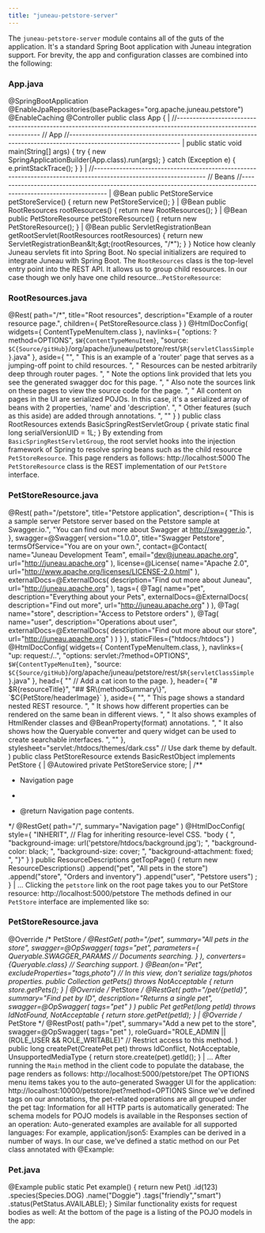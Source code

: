 ```yaml
---
title: "juneau-petstore-server"
---
```


The `juneau-petstore-server` module contains all of the guts of the application.
It's a standard Spring Boot application with Juneau integration support.
For brevity, the app and configuration classes are combined into the following:
### App.java

@SpringBootApplication @EnableJpaRepositories(basePackages="org.apache.juneau.petstore") @EnableCaching @Controller public class App \{ |		//----------------------------------------------------------------------------------------------------------------- // App //----------------------------------------------------------------------------------------------------------------- |		public static void main(String[] args) \{ try \{ new SpringApplicationBuilder(App.class).run(args); \} catch (Exception e) \{ e.printStackTrace(); \} \} |		//----------------------------------------------------------------------------------------------------------------- // Beans //----------------------------------------------------------------------------------------------------------------- |		@Bean public PetStoreService petStoreService() \{ return new PetStoreService(); \} |		@Bean public RootResources rootResources() \{ return new RootResources(); \} |		@Bean public PetStoreResource petStoreResource() \{ return new PetStoreResource(); \} |		@Bean public ServletRegistrationBean getRootServlet(RootResources rootResources) \{ return new ServletRegistrationBean\&lt;\&gt;(rootResources, "/*"); \} \} Notice how cleanly Juneau servlets fit into Spring Boot.
No special initializers are required to integrate Juneau with Spring Boot.
The `RootResources` class is the top-level entry point into the REST API.
It allows us to group child resources.
In our case though we only have one child resource...`PetStoreResource`:
### RootResources.java

@Rest( path="/*", title="Root resources", description="Example of a router resource page.", children=\{ PetStoreResource.class \} ) @HtmlDocConfig( widgets=\{ ContentTypeMenuItem.class \}, navlinks=\{ "options: ?method=OPTIONS", `$W{ContentTypeMenuItem}`, "source: `$C{Source/gitHub}`/org/apache/juneau/petstore/rest/`$R{servletClassSimple}`.java" \}, aside=\{ "", " This is an example of a 'router' page that serves as a jumping-off point to child resources.
", " Resources can be nested arbitrarily deep through router pages.
", " Note the options link provided that lets you see the generated swagger doc for this page.
", " Also note the sources link on these pages to view the source code for the page.
", " All content on pages in the UI are serialized POJOs.
In this case, it's a serialized array of beans with 2 properties, 'name' and 'description'.
", " Other features (such as this aside) are added through annotations.
", "" \} ) public class RootResources extends BasicSpringRestServletGroup \{ private static final long serialVersionUID = 1L; \} By extending from `BasicSpringRestServletGroup`, the root servlet hooks into the injection framework of Spring to resolve spring beans such as the child resource `PetStoreResource`.
This page renders as follows: http://localhost:5000 The `PetStoreResource` class is the REST implementation of our `PetStore` interface.
### PetStoreResource.java

@Rest( path="/petstore", title="Petstore application", description=\{ "This is a sample server Petstore server based on the Petstore sample at Swagger.io.", "You can find out more about Swagger at http://swagger.io.", \}, swagger=@Swagger( version="1.0.0", title="Swagger Petstore", termsOfService="You are on your own.", contact=@Contact( name="Juneau Development Team", email="dev@juneau.apache.org", url="http://juneau.apache.org" ), license=@License( name="Apache 2.0", url="http://www.apache.org/licenses/LICENSE-2.0.html" ), externalDocs=@ExternalDocs( description="Find out more about Juneau", url="http://juneau.apache.org" ), tags=\{ @Tag( name="pet", description="Everything about your Pets", externalDocs=@ExternalDocs( description="Find out more", url="http://juneau.apache.org" ) ), @Tag( name="store", description="Access to Petstore orders" ), @Tag( name="user", description="Operations about user", externalDocs=@ExternalDocs( description="Find out more about our store", url="http://juneau.apache.org" ) ) \} ), staticFiles=\{"htdocs:/htdocs"\} ) @HtmlDocConfig( widgets=\{ ContentTypeMenuItem.class, \}, navlinks=\{ "up: request:/..", "options: servlet:/?method=OPTIONS", `$W{ContentTypeMenuItem}`, "source: `$C{Source/gitHub}`/org/apache/juneau/petstore/rest/`$R{servletClassSimple}`.java" \}, head=\{ ""  // Add a cat icon to the page.
\}, header=\{ "# $R\{resourceTitle\}", "## $R\{methodSummary\}", `$C{PetStore/headerImage}` \}, aside=\{ "", " This page shows a standard nested REST resource.
", " It shows how different properties can be rendered on the same bean in different views.
", " It also shows examples of HtmlRender classes and @BeanProperty(format) annotations.
", " It also shows how the Queryable converter and query widget can be used to create searchable interfaces.
", "" \}, stylesheet="servlet:/htdocs/themes/dark.css"  // Use dark theme by default.
) public class PetStoreResource extends BasicRestObject implements PetStore \{ |		@Autowired private PetStoreService store; |		/**
* Navigation page

*
* @return Navigation page contents.

*/ @RestGet( path="/", summary="Navigation page" ) @HtmlDocConfig( style=\{ "INHERIT",  // Flag for inheriting resource-level CSS.
"body \{ ", "background-image: url('petstore/htdocs/background.jpg'); ", "background-color: black; ", "background-size: cover; ", "background-attachment: fixed; ", "\}" \} ) public ResourceDescriptions getTopPage() \{ return new ResourceDescriptions() .append("pet", "All pets in the store") .append("store", "Orders and inventory") .append("user", "Petstore users") ; \} |		...
Clicking the `petstore` link on the root page takes you to our PetStore resource: http://localhost:5000/petstore The methods defined in our `PetStore` interface are implemented like so:
### PetStoreResource.java

@Override /* PetStore */ @RestGet( path="/pet", summary="All pets in the store", swagger=@OpSwagger( tags="pet", parameters=\{ Queryable.SWAGGER_PARAMS  // Documents searching.
\} ), converters=\{Queryable.class\}  // Searching support.
) @Bean(on="Pet", excludeProperties="tags,photo")  // In this view, don't serialize tags/photos properties.
public Collection getPets() throws NotAcceptable \{ return store.getPets(); \} |	@Override /* PetStore */ @RestGet( path="/pet/\{petId\}", summary="Find pet by ID", description="Returns a single pet", swagger=@OpSwagger( tags="pet" ) ) public Pet getPet(long petId) throws IdNotFound, NotAcceptable \{ return store.getPet(petId); \} |	@Override /* PetStore */ @RestPost( path="/pet", summary="Add a new pet to the store", swagger=@OpSwagger( tags="pet" ), roleGuard="ROLE_ADMIN || (ROLE_USER && ROLE_WRITABLE)"  // Restrict access to this method.
) public long createPet(CreatePet pet) throws IdConflict, NotAcceptable, UnsupportedMediaType \{ return store.create(pet).getId(); \} |	...
After running the `Main` method in the client code to populate the database, the page renders as follows: http://localhost:5000/petstore/pet The OPTIONS menu items takes you to the auto-generated Swagger UI for the application: http://localhost:10000/petstore/pet?method=OPTIONS Since we've defined tags on our annotations, the pet-related operations are all grouped under the pet tag: Information for all HTTP parts is automatically generated: The schema models for POJO models is available in the Responses section of an operation: Auto-generated examples are available for all supported languages: For example, application/json5: Examples can be derived in a number of ways.
In our case, we've defined a static method on our Pet class annotated with @Example:
### Pet.java

@Example public static Pet example() \{ return new Pet() .id(123) .species(Species.DOG) .name("Doggie") .tags("friendly","smart") .status(PetStatus.AVAILABLE); \} Similar functionality exists for request bodies as well: At the bottom of the page is a listing of the POJO models in the app:
